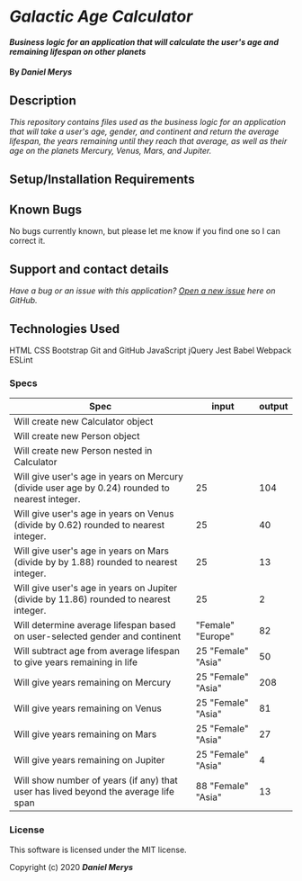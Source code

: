 # _Galactic Age Calculator_

#### _Business logic for an application that will calculate the user's age and remaining lifespan on other planets_

#### By _**Daniel Merys**_

## Description

_This repository contains files used as the business logic for an application that will take a user's age, gender, and continent and return the average lifespan, the years remaining until they reach that average, as well as their age on the planets Mercury, Venus, Mars, and Jupiter._

## Setup/Installation Requirements


## Known Bugs

No bugs currently known, but please let me know if you find one so I can correct it.
 
## Support and contact details

_Have a bug or an issue with this application? [Open a new issue](https://github.com/dkmerys/project-template/issues) here on GitHub._

## Technologies Used

HTML
CSS
Bootstrap
Git and GitHub
JavaScript
jQuery
Jest
Babel
Webpack
ESLint

### Specs
| Spec                                                                                           | input              | output |
|------------------------------------------------------------------------------------------------|--------------------|--------|
| Will create new Calculator object                                                              |                    |        |
| Will create new Person object                                                                  |                    |        |
| Will create new Person nested in Calculator                                                    |                    |        |
| Will give user's age in years on Mercury (divide user age by 0.24) rounded to nearest integer. | 25                 | 104    |
| Will give user's age in years on Venus (divide by 0.62) rounded to nearest integer.            | 25                 | 40     |
| Will give user's age in years on Mars (divide by by 1.88) rounded to nearest integer.          | 25                 | 13     |
| Will give user's age in years on Jupiter (divide by 11.86) rounded to nearest integer.         | 25                 | 2      |
| Will determine average lifespan based on user-selected gender and continent                    | "Female" "Europe"  | 82     |
| Will subtract age from average lifespan to give years remaining in life                        | 25 "Female" "Asia" | 50     |
| Will give years remaining on Mercury                                                           | 25 "Female" "Asia" | 208    |
| Will give years remaining on Venus                                                             | 25 "Female" "Asia" | 81     |
| Will give years remaining on Mars                                                              | 25 "Female" "Asia" | 27     |
| Will give years remaining on Jupiter                                                           | 25 "Female" "Asia" | 4      |
| Will show number of years (if any) that user has lived beyond the average life span            | 88 "Female" "Asia" | 13     |



### License

This software is licensed under the MIT license.

Copyright (c) 2020 **_Daniel Merys_**